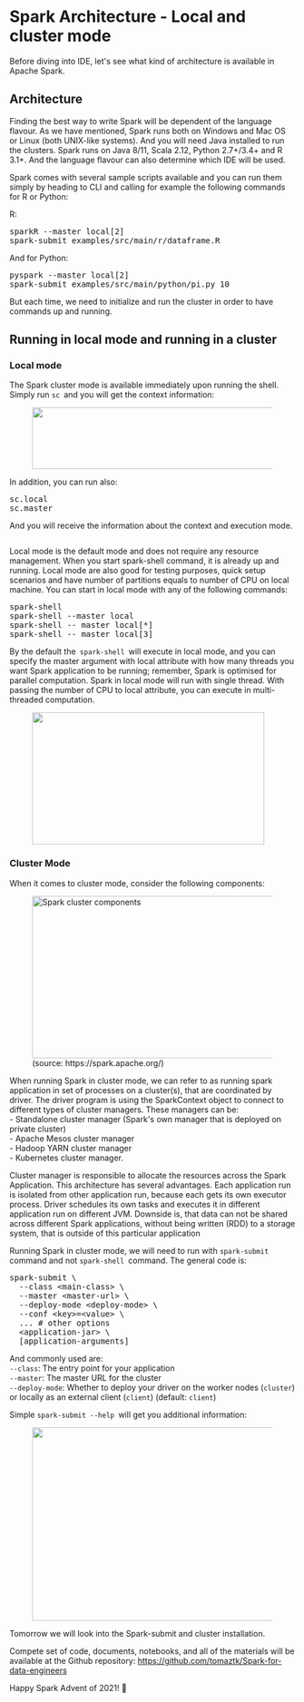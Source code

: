 # Spark Architecture - Local and cluster mode

<!-- wp:paragraph -->
<p>Before diving into IDE, let's see what kind of architecture is available in Apache Spark.</p>
<!-- /wp:paragraph -->

<!-- wp:heading -->
<h2 id="architecture">Architecture</h2>
<!-- /wp:heading -->

<!-- wp:paragraph -->
<p>Finding the best way to write Spark will be dependent of the language flavour. As we have mentioned, Spark runs both on Windows and Mac OS or Linux (both UNIX-like systems). And you will need Java installed to run the clusters. Spark runs on Java 8/11, Scala 2.12, Python 2.7+/3.4+ and R 3.1+. And the language flavour can also determine which IDE will be used.</p>
<!-- /wp:paragraph -->

<!-- wp:paragraph -->
<p>Spark comes with several sample scripts available and you can run them simply by heading to CLI and calling for example the following commands for R or Python:</p>
<!-- /wp:paragraph -->

<!-- wp:paragraph -->
<p>R:</p>
<!-- /wp:paragraph -->

<!-- wp:syntaxhighlighter/code {"language":"scala"} -->
<pre class="wp-block-syntaxhighlighter-code">sparkR --master local[2]
spark-submit examples/src/main/r/dataframe.R</pre>
<!-- /wp:syntaxhighlighter/code -->

<!-- wp:paragraph -->
<p>And for Python:</p>
<!-- /wp:paragraph -->

<!-- wp:syntaxhighlighter/code {"language":"scala"} -->
<pre class="wp-block-syntaxhighlighter-code">pyspark --master local[2]
spark-submit examples/src/main/python/pi.py 10</pre>
<!-- /wp:syntaxhighlighter/code -->

<!-- wp:paragraph -->
<p>But each time, we need to initialize and run the cluster in order to have commands up and running.</p>
<!-- /wp:paragraph -->

<!-- wp:heading -->
<h2 id="running-in-local-mode-and-running-in-a-cluster">Running in local mode and running in a cluster</h2>
<!-- /wp:heading -->

<!-- wp:heading {"level":3} -->
<h3 id="local-mode">Local mode</h3>
<!-- /wp:heading -->

<!-- wp:paragraph -->
<p>The Spark cluster mode is available immediately upon running the shell. Simply run <code>sc </code>and you will get the context information:</p>
<!-- /wp:paragraph -->

<!-- wp:image {"align":"center","id":7605,"width":732,"height":109,"sizeSlug":"large","linkDestination":"media"} -->
<div class="wp-block-image"><figure class="aligncenter size-large is-resized"><a href="https://tomaztsql.files.wordpress.com/2021/12/image-7.png"><img src="https://tomaztsql.files.wordpress.com/2021/12/image-7.png?w=1024" alt="" class="wp-image-7605" width="732" height="109"/></a></figure></div>
<!-- /wp:image -->

<!-- wp:paragraph -->
<p>In addition, you can run also:</p>
<!-- /wp:paragraph -->

<!-- wp:syntaxhighlighter/code {"language":"scala"} -->
<pre class="wp-block-syntaxhighlighter-code">sc.local
sc.master</pre>
<!-- /wp:syntaxhighlighter/code -->

<!-- wp:paragraph -->
<p>And you will receive the information about the context and execution mode.</p>
<!-- /wp:paragraph -->

<!-- wp:image {"id":7609,"sizeSlug":"large","linkDestination":"media"} -->
<figure class="wp-block-image size-large"><a href="https://tomaztsql.files.wordpress.com/2021/12/image-8.png"><img src="https://tomaztsql.files.wordpress.com/2021/12/image-8.png?w=1024" alt="" class="wp-image-7609"/></a></figure>
<!-- /wp:image -->

<!-- wp:paragraph -->
<p>Local mode is the default mode  and does not require any resource management. When you start spark-shell command, it is already up and running. Local mode are also good for testing purposes, quick setup scenarios and have number of partitions equals to number of CPU on local machine. You can start in local mode with any of the following commands:</p>
<!-- /wp:paragraph -->

<!-- wp:syntaxhighlighter/code {"language":"scala"} -->
<pre class="wp-block-syntaxhighlighter-code">spark-shell
spark-shell --master local
spark-shell -- master local[*]
spark-shell -- master local[3]</pre>
<!-- /wp:syntaxhighlighter/code -->

<!-- wp:paragraph -->
<p>By the default the<code> spark-shell </code>will execute in local mode, and you can specify the master argument with local attribute with how many threads you want Spark application to be running; remember, Spark is optimised for parallel computation. Spark in local mode will run with single thread. With passing the number of CPU to local attribute, you can execute in multi-threaded computation.</p>
<!-- /wp:paragraph -->

<!-- wp:image {"align":"center","id":7614,"width":409,"height":233,"sizeSlug":"large","linkDestination":"media"} -->
<div class="wp-block-image"><figure class="aligncenter size-large is-resized"><a href="https://tomaztsql.files.wordpress.com/2021/12/image-9.png"><img src="https://tomaztsql.files.wordpress.com/2021/12/image-9.png?w=1024" alt="" class="wp-image-7614" width="409" height="233"/></a></figure></div>
<!-- /wp:image -->

<!-- wp:heading {"level":3} -->
<h3 id="cluster-mode">Cluster Mode</h3>
<!-- /wp:heading -->

<!-- wp:paragraph -->
<p>When it comes to cluster mode, consider the following components:</p>
<!-- /wp:paragraph -->

<!-- wp:image {"align":"center","width":596,"height":286} -->
<div class="wp-block-image"><figure class="aligncenter is-resized"><img src="https://spark.apache.org/docs/3.0.0-preview/img/cluster-overview.png" alt="Spark cluster components" width="596" height="286"/><figcaption>(source: https://spark.apache.org/)</figcaption></figure></div>
<!-- /wp:image -->

<!-- wp:paragraph -->
<p>When running Spark in cluster mode, we can refer to as running spark application in set of processes on a cluster(s), that are coordinated by driver. The driver program is using the SparkContext object to connect to different types of cluster managers. These managers can be:<br>- Standalone cluster manager (Spark's own manager that is deployed on private cluster)<br>- Apache Mesos cluster manager<br>- Hadoop YARN cluster manager<br>- Kubernetes cluster manager.</p>
<!-- /wp:paragraph -->

<!-- wp:paragraph -->
<p>Cluster manager is responsible to allocate the resources across the Spark Application. This architecture has several advantages. Each application run is isolated from other application run, because each gets its own executor process. Driver schedules its own tasks and executes it in different application run on different JVM. Downside is, that data can not be shared across different Spark applications, without being written (RDD) to a storage system, that is outside of this particular application</p>
<!-- /wp:paragraph -->

<!-- wp:paragraph -->
<p>Running  Spark in cluster mode, we will need to run with <code>spark-submit </code>command and not <code>spark-shell </code>command. The general code is:</p>
<!-- /wp:paragraph -->

<!-- wp:syntaxhighlighter/code {"language":"bash"} -->
<pre class="wp-block-syntaxhighlighter-code">spark-submit \
  --class &lt;main-class> \
  --master &lt;master-url> \
  --deploy-mode &lt;deploy-mode> \
  --conf &lt;key>=&lt;value> \
  ... # other options
  &lt;application-jar> \
  [application-arguments]</pre>
<!-- /wp:syntaxhighlighter/code -->

<!-- wp:paragraph -->
<p>And commonly used are:<br><code>--class</code>: The entry point for your application<br><code>--master</code>: The master URL for the cluster <br><code>--deploy-mode</code>: Whether to deploy your driver on the worker nodes (<code>cluster</code>) or locally as an external client (<code>client</code>) (default:&nbsp;<code>client</code>)&nbsp;</p>
<!-- /wp:paragraph -->

<!-- wp:paragraph -->
<p>Simple <code>spark-submit --help </code>will get you additional information:</p>
<!-- /wp:paragraph -->

<!-- wp:image {"align":"center","id":7624,"width":670,"height":341,"sizeSlug":"large","linkDestination":"media"} -->
<div class="wp-block-image"><figure class="aligncenter size-large is-resized"><a href="https://tomaztsql.files.wordpress.com/2021/12/image-10.png"><img src="https://tomaztsql.files.wordpress.com/2021/12/image-10.png?w=1024" alt="" class="wp-image-7624" width="670" height="341"/></a></figure></div>
<!-- /wp:image -->

<!-- wp:paragraph -->
<p></p>
<!-- /wp:paragraph -->

<!-- wp:paragraph -->
<p>Tomorrow we will look into the Spark-submit and cluster installation.</p>
<!-- /wp:paragraph -->

<!-- wp:paragraph -->
<p>Compete set of code, documents, notebooks, and all of the materials will be available at the Github repository:&nbsp;<a rel="noreferrer noopener" href="https://github.com/tomaztk/Spark-for-data-engineers" target="_blank">https://github.com/tomaztk/Spark-for-data-engineers</a></p>
<!-- /wp:paragraph -->

<!-- wp:paragraph -->
<p>Happy Spark Advent of 2021! 🙂</p>
<!-- /wp:paragraph -->